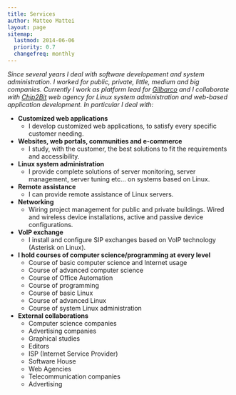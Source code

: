 ```yaml
---
title: Services
author: Matteo Mattei
layout: page
sitemap:
  lastmod: 2014-06-06
  priority: 0.7
  changefreq: monthly
---
```

*Since several years I deal with software developement and system administration. I worked for public, private, little, medium and big companies. Currently I work as platform lead for [Gilbarco](http://www.gilbarco.com) and I collaborate with [Chip2Bit](http://www.chip2bit.com) web agency for Linux system administration and web-based application development. In particular I deal with:*

 - **Customized web applications**
    - I develop customized web applications, to satisfy every specific customer needing.
 - **Websites, web portals, communities and e-commerce**
    - I study, with the customer, the best solutions to fit the requirements and accessibility.
 - **Linux system administration**
    - I provide complete solutions of server monitoring, server management, server tuning etc&#8230; on systems based on Linux.
 - **Remote assistance**
    - I can provide remote assistance of Linux servers.
 - **Networking**
    - Wiring project management for public and private buildings. Wired and wireless device installations, active and passive device configurations.
 - **VoIP exchange**
    - I install and configure SIP exchanges based on VoIP technology (Asterisk on Linux).
 - **I hold courses of computer science/programming at every level**
    - Course of basic computer science and Internet usage
    - Course of advanced computer science
    - Course of Office Automation
    - Course of programming
    - Course of basic Linux
    - Course of advanced Linux
    - Course of system Linux administration
 - **External collaborations**
    - Computer science companies
    - Advertising companies
    - Graphical studies
    - Editors
    - ISP (Internet Service Provider)
    - Software House
    - Web Agencies
    - Telecommunication companies
    - Advertising
